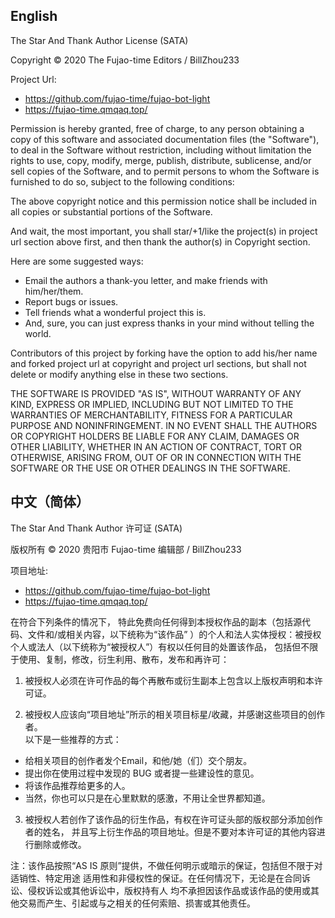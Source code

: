 ## English

The Star And Thank Author License (SATA)

Copyright © 2020 The Fujao-time Editors / BillZhou233

Project Url: 
- https://github.com/fujao-time/fujao-bot-light
- https://fujao-time.qmqaq.top/

Permission is hereby granted, free of charge, to any person obtaining a copy
of this software and associated documentation files (the "Software"), to deal
in the Software without restriction, including without limitation the rights
to use, copy, modify, merge, publish, distribute, sublicense, and/or sell
copies of the Software, and to permit persons to whom the Software is
furnished to do so, subject to the following conditions:

The above copyright notice and this permission notice shall be included in
all copies or substantial portions of the Software. 

And wait, the most important, you shall star/+1/like the project(s) in project url 
section above first, and then thank the author(s) in Copyright section. 

Here are some suggested ways:

 - Email the authors a thank-you letter, and make friends with him/her/them.
 - Report bugs or issues.
 - Tell friends what a wonderful project this is.
 - And, sure, you can just express thanks in your mind without telling the world.

Contributors of this project by forking have the option to add his/her name and 
forked project url at copyright and project url sections, but shall not delete 
or modify anything else in these two sections.

THE SOFTWARE IS PROVIDED "AS IS", WITHOUT WARRANTY OF ANY KIND, EXPRESS OR
IMPLIED, INCLUDING BUT NOT LIMITED TO THE WARRANTIES OF MERCHANTABILITY,
FITNESS FOR A PARTICULAR PURPOSE AND NONINFRINGEMENT. IN NO EVENT SHALL THE
AUTHORS OR COPYRIGHT HOLDERS BE LIABLE FOR ANY CLAIM, DAMAGES OR OTHER
LIABILITY, WHETHER IN AN ACTION OF CONTRACT, TORT OR OTHERWISE, ARISING FROM,
OUT OF OR IN CONNECTION WITH THE SOFTWARE OR THE USE OR OTHER DEALINGS IN
THE SOFTWARE.

## 中文（简体）

The Star And Thank Author 许可证 (SATA)

版权所有 © 2020 贵阳市 Fujao-time 编辑部 / BillZhou233

项目地址: 
- https://github.com/fujao-time/fujao-bot-light
- https://fujao-time.qmqaq.top/

在符合下列条件的情况下，
特此免费向任何得到本授权作品的副本（包括源代码、文件和/或相关内容，以下统称为“该作品”
）的个人和法人实体授权：被授权个人或法人（以下统称为“被授权人”）有权以任何目的处置该作品，
包括但不限于使用、复制，修改，衍生利用、散布，发布和再许可：

1. 被授权人必须在许可作品的每个再散布或衍生副本上包含以上版权声明和本许可证。

2. 被授权人应该向“项目地址”所示的相关项目标星/收藏，并感谢这些项目的创作者。  
以下是一些推荐的方式：
  - 给相关项目的创作者发个Email，和他/她（们）交个朋友。
  - 提出你在使用过程中发现的 BUG 或者提一些建设性的意见。
  - 将该作品推荐给更多的人。
  - 当然，你也可以只是在心里默默的感激，不用让全世界都知道。

3. 被授权人若创作了该作品的衍生作品，有权在许可证头部的版权部分添加创作者的姓名，
并且写上衍生作品的项目地址。但是不要对本许可证的其他内容进行删除或修改。

注：该作品按照“AS IS 原则”提供，不做任何明示或暗示的保证，包括但不限于对适销性、特定用途
适用性和非侵权性的保证。在任何情况下，无论是在合同诉讼、侵权诉讼或其他诉讼中，版权持有人
均不承担因该作品或该作品的使用或其他交易而产生、引起或与之相关的任何索赔、损害或其他责任。